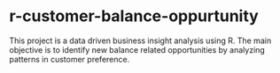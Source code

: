 # r-customer-balance-oppurtunity
This project is a data driven business insight analysis using R. The main objective is to identify new balance related opportunities by analyzing patterns in customer preference.
